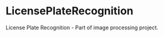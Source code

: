 LicensePlateRecognition
=======================

License Plate Recognition - Part of image processing project.
